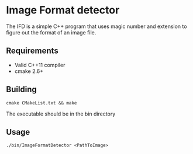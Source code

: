 # Image Format detector

The IFD is a simple C++ program that uses magic number and extension to figure out the format of an image file.

## Requirements

  * Valid C++11 compiler
  * cmake 2.6+

## Building

```
cmake CMakeList.txt && make
```

The executable should be in the bin directory

## Usage

```
./bin/ImageFormatDetector <PathToImage>
```
